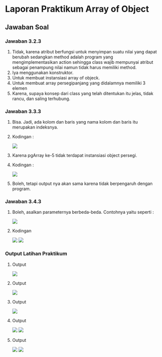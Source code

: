 # Laporan Praktikum Array of Object

## Jawaban Soal

### Jawaban 3.2.3
1.	Tidak, karena atribut berfungsi untuk menyimpan suatu nilai yang dapat berubah sedangkan method adalah program yang mengimplementasikan action sehingga class wajib mempunyai atribut sebagai penampung nilai namun tidak harus memiliki method.
2.	Iya menggunakan konstruktor.
3.	Untuk membuat instansiasi array of objeck.
4.	Untuk membuat array persegipanjang yang didalamnya memiliki 3 elemen
5.	Karena, supaya konsep dari class yang telah ditentukan itu jelas, tidak rancu, dan saling terhubung.


### Jawaban 3.3.3
1.	Bisa. Jadi, ada kolom dan baris yang nama kolom dan baris itu merupakan indeksnya.
2.	Kodingan :

    <img src = "./SS/No2.jpg">
 
3.	Karena pgArray ke-5 tidak terdapat instansiasi object persegi.
4.	Kodingan :

    <img src = "./SS/No4.jpg">
 
5.	Boleh, tetapi output nya akan sama karena tidak berpengaruh dengan program.


### Jawaban 3.4.3 
1.	Boleh, asalkan parameternya berbeda-beda. Contohnya yaitu seperti : 

    <img src = "./SS/No1.jpg">
 
2.	Kodingan 
 
    <img src = "./SS/2class.jpg">

    <img src = "./SS/2main.jpg">

### Output Latihan Praktikum

1. 	Output

    <img src = "./SS/o1.jpg">
 
2.	Output

    <img src = "./SS/o2.jpg">
 
3.	Output

    <img src = "./SS/o3.jpg">
 
4.	Output

    <img src = "./SS/o4.jpg"> 
    
    <img src = "./SS/oo4.jpg">

5. Output

    <img src = "./SS/o4.jpg">

    <img src = "./SS/o5.jpg">
 
 
 

